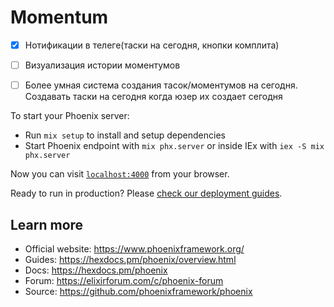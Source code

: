 # Momentum

 - [x] Нотификации в телеге(таски на сегодня, кнопки комплита)
 - [ ] Визуализация истории моментумов
 - [ ] Более умная система создания тасок/моментумов на сегодня. Создавать таски на сегодня когда юзер их создает сегодня


To start your Phoenix server:

  * Run `mix setup` to install and setup dependencies
  * Start Phoenix endpoint with `mix phx.server` or inside IEx with `iex -S mix phx.server`

Now you can visit [`localhost:4000`](http://localhost:4000) from your browser.

Ready to run in production? Please [check our deployment guides](https://hexdocs.pm/phoenix/deployment.html).

## Learn more

  * Official website: https://www.phoenixframework.org/
  * Guides: https://hexdocs.pm/phoenix/overview.html
  * Docs: https://hexdocs.pm/phoenix
  * Forum: https://elixirforum.com/c/phoenix-forum
  * Source: https://github.com/phoenixframework/phoenix
